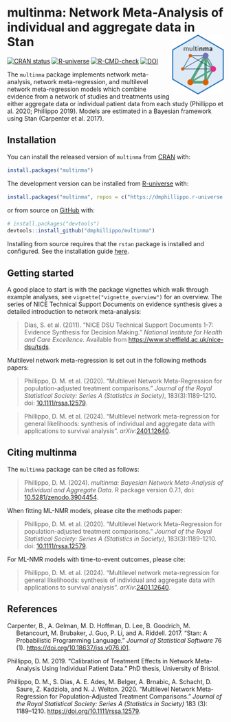 
<!-- README.md is generated from README.Rmd. Please edit that file -->

# multinma: Network Meta-Analysis of individual and aggregate data in Stan <img src='man/figures/logo.svg' style="float:right" height="139" />

<!-- badges: start -->

[![CRAN
status](https://www.r-pkg.org/badges/version/multinma)](https://CRAN.R-project.org/package=multinma)
[![R-universe](https://dmphillippo.r-universe.dev/badges/multinma)](https://dmphillippo.r-universe.dev)
[![R-CMD-check](https://github.com/dmphillippo/multinma/workflows/R-CMD-check/badge.svg)](https://github.com/dmphillippo/multinma/actions)
[![DOI](https://zenodo.org/badge/DOI/10.5281/zenodo.3904454.svg)](https://doi.org/10.5281/zenodo.3904454)
<!-- badges: end -->

The `multinma` package implements network meta-analysis, network
meta-regression, and multilevel network meta-regression models which
combine evidence from a network of studies and treatments using either
aggregate data or individual patient data from each study (Phillippo et
al. 2020; Phillippo 2019). Models are estimated in a Bayesian framework
using Stan (Carpenter et al. 2017).

## Installation

You can install the released version of `multinma` from
[CRAN](https://CRAN.R-project.org/package=multinma) with:

``` r
install.packages("multinma")
```

The development version can be installed from
[R-universe](https://dmphillippo.r-universe.dev) with:

``` r
install.packages("multinma", repos = c("https://dmphillippo.r-universe.dev", getOption("repos")))
```

or from source on [GitHub](https://github.com/dmphillippo/multinma)
with:

``` r
# install.packages("devtools")
devtools::install_github("dmphillippo/multinma")
```

Installing from source requires that the `rstan` package is installed
and configured. See the installation guide
[here](https://github.com/stan-dev/rstan/wiki/RStan-Getting-Started).

## Getting started

A good place to start is with the package vignettes which walk through
example analyses, see `vignette("vignette_overview")` for an overview.
The series of NICE Technical Support Documents on evidence synthesis
gives a detailed introduction to network meta-analysis:

> Dias, S. et al. (2011). “NICE DSU Technical Support Documents 1-7:
> Evidence Synthesis for Decision Making.” *National Institute for
> Health and Care Excellence.* Available from
> <https://www.sheffield.ac.uk/nice-dsu/tsds>.

Multilevel network meta-regression is set out in the following methods
papers:

> Phillippo, D. M. et al. (2020). “Multilevel Network Meta-Regression
> for population-adjusted treatment comparisons.” *Journal of the Royal
> Statistical Society: Series A (Statistics in Society)*,
> 183(3):1189-1210. doi:
> [10.1111/rssa.12579](https://doi.org/10.1111/rssa.12579).

> Phillippo, D. M. et al. (2024). “Multilevel network meta-regression
> for general likelihoods: synthesis of individual and aggregate data
> with applications to survival analysis”.
> *arXiv*:[2401.12640](https://arxiv.org/abs/2401.12640).

## Citing multinma

The `multinma` package can be cited as follows:

> Phillippo, D. M. (2024). *multinma: Bayesian Network Meta-Analysis of
> Individual and Aggregate Data*. R package version 0.7.1, doi:
> [10.5281/zenodo.3904454](https://doi.org/10.5281/zenodo.3904454).

When fitting ML-NMR models, please cite the methods paper:

> Phillippo, D. M. et al. (2020). “Multilevel Network Meta-Regression
> for population-adjusted treatment comparisons.” *Journal of the Royal
> Statistical Society: Series A (Statistics in Society)*,
> 183(3):1189-1210. doi:
> [10.1111/rssa.12579](https://doi.org/10.1111/rssa.12579).

For ML-NMR models with time-to-event outcomes, please cite:

> Phillippo, D. M. et al. (2024). “Multilevel network meta-regression
> for general likelihoods: synthesis of individual and aggregate data
> with applications to survival analysis”.
> *arXiv*:[2401.12640](https://arxiv.org/abs/2401.12640).

## References

<div id="refs" class="references csl-bib-body hanging-indent"
entry-spacing="0">

<div id="ref-Carpenter2017" class="csl-entry">

Carpenter, B., A. Gelman, M. D. Hoffman, D. Lee, B. Goodrich, M.
Betancourt, M. Brubaker, J. Guo, P. Li, and A. Riddell. 2017. “Stan: A
Probabilistic Programming Language.” *Journal of Statistical Software*
76 (1). <https://doi.org/10.18637/jss.v076.i01>.

</div>

<div id="ref-Phillippo_thesis" class="csl-entry">

Phillippo, D. M. 2019. “Calibration of Treatment Effects in Network
Meta-Analysis Using Individual Patient Data.” PhD thesis, University of
Bristol.

</div>

<div id="ref-methods_paper" class="csl-entry">

Phillippo, D. M., S. Dias, A. E. Ades, M. Belger, A. Brnabic, A.
Schacht, D. Saure, Z. Kadziola, and N. J. Welton. 2020. “Multilevel
Network Meta-Regression for Population-Adjusted Treatment Comparisons.”
*Journal of the Royal Statistical Society: Series A (Statistics in
Society)* 183 (3): 1189–1210. <https://doi.org/10.1111/rssa.12579>.

</div>

</div>
